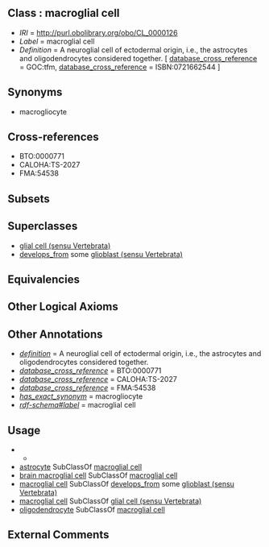 
## Class : macroglial cell

 * *IRI* = http://purl.obolibrary.org/obo/CL_0000126
 * *Label* = macroglial cell
 * *Definition* = A neuroglial cell of ectodermal origin, i.e., the astrocytes and oligodendrocytes considered together. [ [database_cross_reference](../../ef/oboInOwl#hasDbXref.md) = GOC:tfm, [database_cross_reference](../../ef/oboInOwl#hasDbXref.md) = ISBN:0721662544 ]

## Synonyms

 * macrogliocyte

## Cross-references

 * BTO:0000771
 * CALOHA:TS-2027
 * FMA:54538

## Subsets


## Superclasses

 * [glial cell (sensu Vertebrata)](../../CL/43/CL_0000243.md)
 * [develops_from](../../RO/02/RO_0002202.md) some [glioblast (sensu Vertebrata)](../../CL/39/CL_0000339.md)

## Equivalencies


## Other Logical Axioms


## Other Annotations

 * *[definition](../../IAO/15/IAO_0000115.md)* = A neuroglial cell of ectodermal origin, i.e., the astrocytes and oligodendrocytes considered together.
 * *[database_cross_reference](../../ef/oboInOwl#hasDbXref.md)* = BTO:0000771
 * *[database_cross_reference](../../ef/oboInOwl#hasDbXref.md)* = CALOHA:TS-2027
 * *[database_cross_reference](../../ef/oboInOwl#hasDbXref.md)* = FMA:54538
 * *[has_exact_synonym](../../ym/oboInOwl#hasExactSynonym.md)* = macrogliocyte
 * *[rdf-schema#label](../../el/rdf-schema#label.md)* = macroglial cell

## Usage

 * -
 * [astrocyte](../../CL/27/CL_0000127.md) SubClassOf [macroglial cell](../../CL/26/CL_0000126.md)
 * [brain macroglial cell](../../CL/05/CL_2000005.md) SubClassOf [macroglial cell](../../CL/26/CL_0000126.md)
 * [macroglial cell](../../CL/26/CL_0000126.md) SubClassOf [develops_from](../../RO/02/RO_0002202.md) some [glioblast (sensu Vertebrata)](../../CL/39/CL_0000339.md)
 * [macroglial cell](../../CL/26/CL_0000126.md) SubClassOf [glial cell (sensu Vertebrata)](../../CL/43/CL_0000243.md)
 * [oligodendrocyte](../../CL/28/CL_0000128.md) SubClassOf [macroglial cell](../../CL/26/CL_0000126.md)

## External Comments

